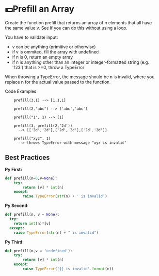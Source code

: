 # 💵Prefill an Array

Create the function prefill that returns an array of n elements that all have the same value v. See if you can do this without using a loop.

You have to validate input:

* v can be anything (primitive or otherwise)
* if v is ommited, fill the array with undefined
* if n is 0, return an empty array
* if n is anything other than an integer or integer-formatted string (e.g. '123') that is >=0, throw a TypeError


When throwing a TypeError, the message should be n is invalid, where you replace n for the actual value passed to the function.

Code Examples
~~~
    prefill(3,1) --> [1,1,1]

    prefill(2,"abc") --> ['abc','abc']

    prefill("1", 1) --> [1]

    prefill(3, prefill(2,'2d'))
      --> [['2d','2d'],['2d','2d'],['2d','2d']]

    prefill("xyz", 1)
      --> throws TypeError with message "xyz is invalid"
~~~      

## Best Practices

**Py First:**
~~~py
def prefill(n=0,v=None):
    try:
        return [v] * int(n)
    except:
        raise TypeError(str(n) + ' is invalid')

~~~

**Py Second:**
~~~py
def prefill(n, v = None):
  try:
    return int(n)*[v]
  except:
    raise TypeError(str(n) + " is invalid")

~~~

**Py Third:**
~~~py
def prefill(n,v = 'undefined'):
    try:
        return [v] * int(n)
    except:
        raise TypeError('{} is invalid'.format(n))
~~~
